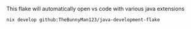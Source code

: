 This flake will automatically open vs code with various java extensions

`nix develop github:TheBunnyMan123/java-development-flake`
